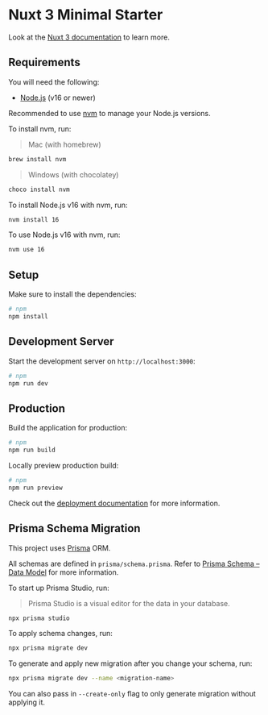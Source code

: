 # Nuxt 3 Minimal Starter

Look at the [Nuxt 3 documentation](https://nuxt.com/docs/getting-started/introduction) to learn more.

## Requirements

You will need the following:

- [Node.js](https://nodejs.org/en/download/) (v16 or newer)

Recommended to use [nvm](https://github.com/nvm-sh/nvm) to manage your Node.js versions.

To install nvm, run:

> Mac (with homebrew)

```bash
brew install nvm
```

> Windows (with chocolatey)

```bash
choco install nvm
```

To install Node.js v16 with nvm, run:

```bash
nvm install 16
```

To use Node.js v16 with nvm, run:

```bash
nvm use 16
```

## Setup

Make sure to install the dependencies:

```bash
# npm
npm install
```

## Development Server

Start the development server on `http://localhost:3000`:

```bash
# npm
npm run dev
```

## Production

Build the application for production:

```bash
# npm
npm run build
```

Locally preview production build:

```bash
# npm
npm run preview
```

Check out the [deployment documentation](https://nuxt.com/docs/getting-started/deployment) for more information.

## Prisma Schema Migration

This project uses [Prisma](https://www.prisma.io) ORM.

All schemas are defined in `prisma/schema.prisma`. Refer to [Prisma Schema – Data Model](https://www.prisma.io/docs/concepts/components/prisma-schema/data-model) for more information.

To start up Prisma Studio, run:

> Prisma Studio is a visual editor for the data in your database.

```bash
npx prisma studio
```

To apply schema changes, run:

```bash
npx prisma migrate dev
```

To generate and apply new migration after you change your schema, run:

```bash
npx prisma migrate dev --name <migration-name>
```

You can also pass in `--create-only` flag to only generate migration without applying it.
